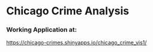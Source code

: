 # Chicago Crime Analysis

### Working Application at:
<href>https://chicago-crimes.shinyapps.io/chicago_crime_vis1/</href>
